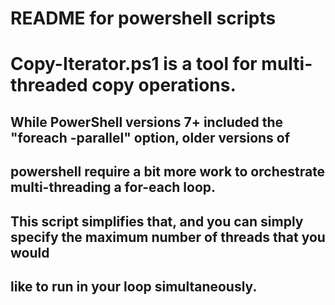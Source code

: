 # README for powershell scripts

# Copy-Iterator.ps1 is a tool for multi-threaded copy operations. 

## While PowerShell versions 7+ included the "foreach -parallel" option, older versions of
## powershell require a bit more work to orchestrate multi-threading a for-each loop.

## This script simplifies that, and you can simply specify the maximum number of threads that you would 
## like to run in your loop simultaneously.
